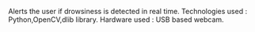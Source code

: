Alerts the user if drowsiness is detected in real time.
Technologies used : Python,OpenCV,dlib library.
Hardware used : USB based webcam.
